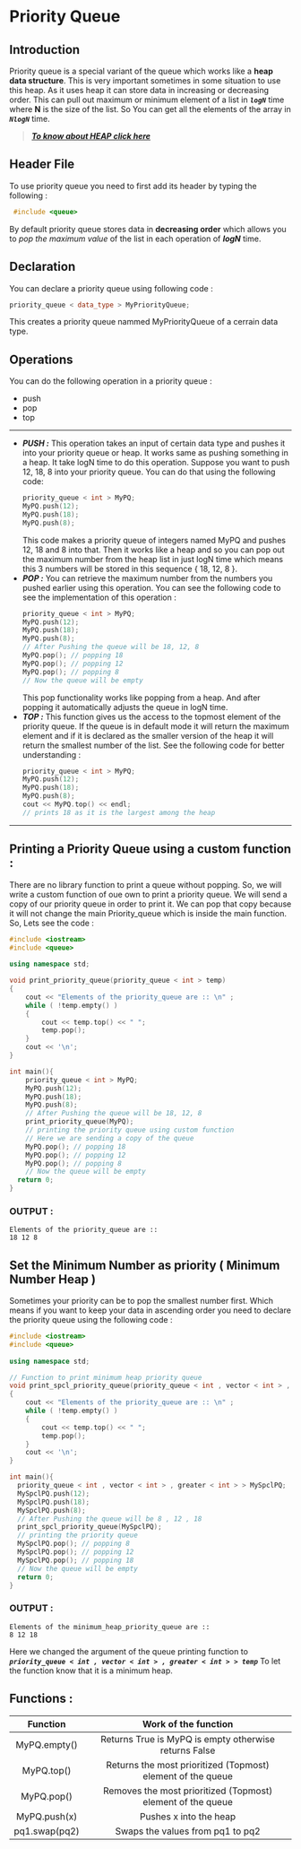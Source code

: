# Priority Queue
## Introduction
Priority queue is a special variant of the queue which works like a **heap data structure**. This is very important sometimes in some situation to use this heap. As it uses heap it can store data in increasing or decreasing order.  This can pull out maximum or minimum element of a list in _**`logN`**_ time where **N** is the size of the list. So You can get all the elements of the array in _**`NlogN`**_ time.

> [_**To know about HEAP click here**_](https://en.wikipedia.org/wiki/Heap_(data_structure))

## Header File
To use priority queue you need to first add its header by typing the following :
```cpp
 #include <queue> 
```
By default priority queue stores data in **decreasing order** which allows you to _pop the maximum value_ of the list in each operation of _**logN**_ time. 

## Declaration
You can declare a priority queue using following code :
```cpp
priority_queue < data_type > MyPriorityQueue;
```
This creates a priority queue nammed MyPriorityQueue of a cerrain data type.

## Operations
You can do the following operation in a priority queue :
- push
- pop
- top
***
+ _**PUSH :**_  This operation takes an input of certain data type and pushes it into your priority queue or heap. It works same as pushing something in a heap. It take logN time    to do this operation. Suppose you want to push 12,  18,  8 into your priority queue.  You can do that using the following code:
  ```cpp
  priority_queue < int > MyPQ;
  MyPQ.push(12);
  MyPQ.push(18);
  MyPQ.push(8);
  ```
  This code makes a priority queue of integers named MyPQ and pushes 12, 18 and 8 into that. Then it works like a heap and so you can pop out  the maximum number from the heap list in just logN time which means this 3 numbers will be stored in this sequence { 18, 12, 8 }.
+ _**POP :**_  You can retrieve the maximum number from the numbers you pushed earlier using this operation. You can see the following code to see the implementation of this operation :
  ```cpp
  priority_queue < int > MyPQ;
  MyPQ.push(12);
  MyPQ.push(18);
  MyPQ.push(8);
  // After Pushing the queue will be 18, 12, 8
  MyPQ.pop(); // popping 18
  MyPQ.pop(); // popping 12
  MyPQ.pop(); // popping 8
  // Now the queue will be empty
  ```
  This pop functionality works like popping from a heap. And after popping it automatically adjusts the queue in logN time.
+ _**TOP :**_ This function gives us the access to the topmost element of the priority queue. If the queue is in default mode it will return the maximum element and if it is declared as the smaller  version of the heap it will return the smallest number of the list. See the following code for better understanding :
  ```cpp
  priority_queue < int > MyPQ;
  MyPQ.push(12);
  MyPQ.push(18);
  MyPQ.push(8);
  cout << MyPQ.top() << endl;
  // prints 18 as it is the largest among the heap
  ```
***
## Printing a Priority Queue using a custom function : 
There are no library function to print a queue without popping. So, we will  write a custom function of oue own to print a priority queue. We will send a copy of our priority queue in order to print it. We can pop that copy because it will not change the main Priority_queue which is inside the main function. So, Lets see the code : 

```cpp
#include <iostream> 
#include <queue> 
  
using namespace std; 

void print_priority_queue(priority_queue < int > temp) 
{ 
    cout << "Elements of the priority_queue are :: \n" ;
    while ( !temp.empty() ) 
    { 
        cout << temp.top() << " "; 
        temp.pop(); 
    } 
    cout << '\n'; 
} 

int main(){
   	priority_queue < int > MyPQ;
  	MyPQ.push(12);
    MyPQ.push(18);
  	MyPQ.push(8);
  	// After Pushing the queue will be 18, 12, 8
  	print_priority_queue(MyPQ);
  	// printing the priority queue using custom function
  	// Here we are sending a copy of the queue
  	MyPQ.pop(); // popping 18
  	MyPQ.pop(); // popping 12
  	MyPQ.pop(); // popping 8
  	// Now the queue will be empty
  return 0;
}
``` 
### OUTPUT : 
```
Elements of the priority_queue are :: 
18 12 8 
```

## Set the Minimum Number as priority ( Minimum Number Heap ) 
Sometimes your priority can be to pop the smallest number first. Which means if you want to keep your data in ascending order you need to declare the priority queue using the following code : 
```cpp
#include <iostream> 
#include <queue> 
  
using namespace std; 

// Function to print minimum heap priority queue
void print_spcl_priority_queue(priority_queue < int , vector < int > , greater < int > > temp) 
{ 
    cout << "Elements of the priority_queue are :: \n" ;
    while ( !temp.empty() ) 
    { 
        cout << temp.top() << " "; 
        temp.pop(); 
    } 
    cout << '\n'; 
} 

int main(){
  priority_queue < int , vector < int > , greater < int > > MySpclPQ; 
  MySpclPQ.push(12);
  MySpclPQ.push(18);
  MySpclPQ.push(8);
  // After Pushing the queue will be 8 , 12 , 18
  print_spcl_priority_queue(MySpclPQ);
  // printing the priority queue
  MySpclPQ.pop(); // popping 8
  MySpclPQ.pop(); // popping 12
  MySpclPQ.pop(); // popping 18
  // Now the queue will be empty
  return 0;
}
``` 
### OUTPUT : 
```
Elements of the minimum_heap_priority_queue are :: 
8 12 18 
```
Here we changed the argument of the queue printing function to _**`priority_queue < int , vector < int > , greater < int > > temp`**_ To let the function know that it is a minimum heap.

## Functions : 

|    Function   |                     Work of the function                     |
|:-------------:|:------------------------------------------------------------:|
|  MyPQ.empty() |     Returns True is MyPQ is empty otherwise returns False    |
|   MyPQ.top()  | Returns the most prioritized (Topmost) element of the queue  |
|   MyPQ.pop()  | Removes the most prioritized (Topmost) element of the queue  |
|  MyPQ.push(x) |                    Pushes x into the heap                    |
| pq1.swap(pq2) |               Swaps the values from pq1 to pq2               |

